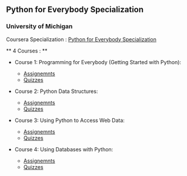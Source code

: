## Python for Everybody Specialization
### University of Michigan

Coursera Specialization :
[Python for Everybody Specialization](https://www.coursera.org/specializations/python)

** 4 Courses : **

*  Course 1: Programming for Everybody (Getting Started with Python):    
   * [Assignemnts](https://github.com/AmaniAbbas/py4e/tree/master/Course-1/Assignemnts)
   * [Quizzes](https://github.com/AmaniAbbas/py4e/tree/master/Course-1/Quizzes)

*  Course 2: Python Data Structures:       
    * [Assignemnts](https://github.com/AmaniAbbas/py4e/tree/master/Course-2/Assignments)
    * [Quizzes](https://github.com/AmaniAbbas/py4e/tree/master/Course-2/Quizzes)

*  Course 3: Using Python to Access Web Data:
    * [Assignemnts](https://github.com/AmaniAbbas/py4e/tree/master/Course-3/Assignments)
    * [Quizzes](https://github.com/AmaniAbbas/py4e/tree/master/Course-3/Quizzes)

*  Course 4: Using Databases with Python:
    * [Assignemnts](https://github.com/AmaniAbbas/py4e/tree/master/Course-4/Assignments)
    * [Quizzes](https://github.com/AmaniAbbas/py4e/tree/master/Course-4/Quizzes)
